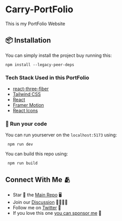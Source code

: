 # Carry-PortFolio
This is my PortFolio Website


## 📦 Installation

You can simply install the project buy running this:

```
npm install --legacy-peer-deps
```
### Tech Stack Used in this PortFolio

- [react-three-fiber](https://docs.pmnd.rs/react-three-fiber/getting-started/introduction)
- [Tailwind CSS](https://tailwindcss.com/)
- [React](https://reactjs.org/)
- [Framer Motion](https://www.framer.com/motion/)
- [React Icons](https://react-icons.github.io/react-icons/)


### 🏃 Run your code

You can run yourserver on the `localhost:5173` using:
```
 npm run dev
```
You can build this repo using:
```
 npm run build
```
<h2>Connect With Me 🫂</h2>
<ul>
    <li>Star 🌟 the <a href="https://github.com/carrycooldude/Carry-PortFolio/stargazers">Main Repo</a> 🖥️</li>
    <li>Join our <a href="https://github.com/carrycooldude/Carry-PortFolio/discussions">Discussion</a> 👨‍👩‍👧‍👦</li>
    <li>Follow me on <a href="https://twitter.com/carrycooldude">Twitter</a> 🐤</li>
    <li>If you love this one <a href="https://github.com/sponsors/carrycooldude">you can sponsor me</a> 💸</li>
</ul>
